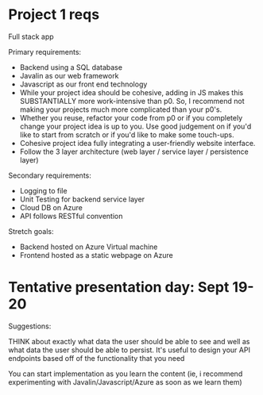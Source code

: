 # Project 1 reqs

Full stack app

Primary requirements:

- Backend using a SQL database
- Javalin as our web framework
- Javascript as our front end technology
- While your project idea should be cohesive, adding in JS makes this SUBSTANTIALLY more work-intensive than p0. So, I recommend not making your projects much more complicated than your p0's.
- Whether you reuse, refactor your code from p0 or if you completely change your project idea is up to you. Use good judgement on if you'd like to start from scratch or if you'd like to make some touch-ups.
- Cohesive project idea fully integrating a user-friendly website interface.
- Follow the 3 layer architecture (web layer / service layer / persistence layer)

Secondary requirements:
- Logging to file
- Unit Testing for backend service layer
- Cloud DB on Azure
- API follows RESTful convention

Stretch goals:
- Backend hosted on Azure Virtual machine
- Frontend hosted as a static webpage on Azure

# Tentative presentation day: Sept 19-20

Suggestions:

THINK about exactly what data the user should be able to see and well as what data the user should be able to persist. It's useful to design your API endpoints based off of the functionality that you need

You can start implementation as you learn the content (ie, i recommend experimenting with Javalin/Javascript/Azure as soon as we learn them)